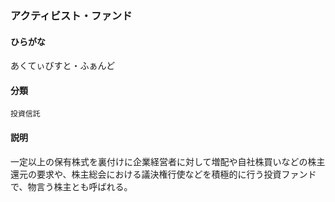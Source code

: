<div style="display:none;">

## [あ行](securities-terms?id=あ行)

</div>

### アクティビスト・ファンド

#### ひらがな

あくてぃびすと・ふぁんど

#### 分類

`投資信託`

#### 説明

一定以上の保有株式を裏付けに企業経営者に対して増配や自社株買いなどの株主還元の要求や、株主総会における議決権行使などを積極的に行う投資ファンドで、物言う株主とも呼ばれる。

<div style="display:none;">

## [か行](securities-terms?id=か行)
## [さ行](securities-terms?id=さ行)
## [た行](securities-terms?id=た行)
## [な行](securities-terms?id=な行)
## [は行](securities-terms?id=は行)
## [ま行](securities-terms?id=ま行)
## [や行](securities-terms?id=や行)
## [ら行](securities-terms?id=ら行)
## [わ行](securities-terms?id=わ行)
## [英数字・記号](securities-terms?id=英数字・記号)

</div>

